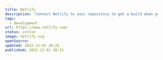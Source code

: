 ```yaml
---
title: Netlify
description: 'Connect Netlify to your repository to get a build when you push to main and also get previews in PRs.'
tags:
  - Development
url: https://www.netlify.com/
status: active
image: netlify.svg
openSource:
updated: 2022-12-01 20:22
published: 2022-12-01 20:21
---
```

